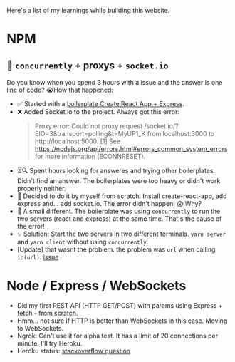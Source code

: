 Here's a list of my learnings while building this website.

# NPM

## 🐛 `concurrently` + proxys + `socket.io`

Do you know when you spend 3 hours with a issue and the answer is one line of code? 😭How that happened:

- ✅ Started with a [boilerplate Create React App + Express](https://www.youtube.com/watch?v=v0t42xBIYIs).
- ❌ Added Socket.io to the project. Always got this error:
  > Proxy error: Could not proxy request /socket.io/?EIO=3&transport=polling&t=MyUP1_K from localhost:3000 to http://localhost:5000.
  > [1] See https://nodejs.org/api/errors.html#errors_common_system_errors for more information (ECONNRESET).
- ⏳🔍 Spent hours looking for answeres and trying other boilerplates. Didn't find an answer. The boilerplates were too heavy or didn't work properly neither.
- 💪 Decided to do it by myself from scratch. Install create-react-app, add express and... add socket.io. The error didn't happen! 😱 Why?
- 🐛 A small different. The boilerplate was using `concurrently` to run the two servers (react and express) at the same time. That's the cause of the error!
- 💡 Solution: Start the two servers in two different terminals. `yarn server` and `yarn client` without using `concurrently`.
- [Update] that wasnt the problem. the problem was `url` when calling `io(url)`. [issue](https://github.com/socketio/socket.io/issues/1942#issuecomment-71443823)

# Node / Express / WebSockets

- Did my first REST API (HTTP GET/POST) with params using Express + fetch - from scratch.
- Hmm... not sure if HTTP is better than WebSockets in this case. Moving to WebSockets.
- Ngrok: Can't use it for alpha test. It has a limit of 20 connections per minute. I'll try Heroku.
- Heroku status: [stackoverflow question](https://stackoverflow.com/questions/59455178/heroku-websockets-connected-clients-is-empty-and-cant-reuse-stored-values)
